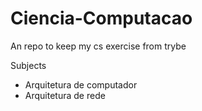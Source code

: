 # Ciencia-Computacao
An repo to keep my cs exercise from trybe

Subjects

 - Arquitetura de computador
 - Arquitetura de rede
